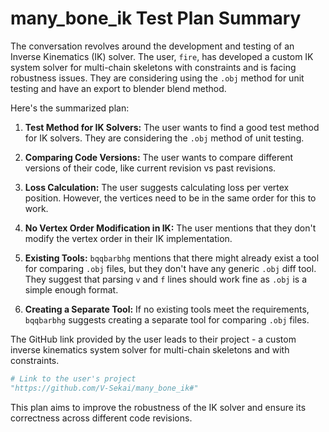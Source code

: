 # many_bone_ik Test Plan Summary

The conversation revolves around the development and testing of an Inverse Kinematics (IK) solver. The user, `fire`, has developed a custom IK system solver for multi-chain skeletons with constraints and is facing robustness issues. They are considering using the `.obj` method for unit testing and have an export to blender blend method.

Here's the summarized plan:

1. **Test Method for IK Solvers:** The user wants to find a good test method for IK solvers. They are considering the `.obj` method of unit testing.

2. **Comparing Code Versions:** The user wants to compare different versions of their code, like current revision vs past revisions.

3. **Loss Calculation:** The user suggests calculating loss per vertex position. However, the vertices need to be in the same order for this to work.

4. **No Vertex Order Modification in IK:** The user mentions that they don't modify the vertex order in their IK implementation.

5. **Existing Tools:** `bqqbarbhg` mentions that there might already exist a tool for comparing `.obj` files, but they don't have any generic `.obj` diff tool. They suggest that parsing `v` and `f` lines should work fine as `.obj` is a simple enough format.

6. **Creating a Separate Tool:** If no existing tools meet the requirements, `bqqbarbhg` suggests creating a separate tool for comparing `.obj` files.

The GitHub link provided by the user leads to their project - a custom inverse kinematics system solver for multi-chain skeletons and with constraints.

```python
# Link to the user's project
"https://github.com/V-Sekai/many_bone_ik#"
```

This plan aims to improve the robustness of the IK solver and ensure its correctness across different code revisions.
